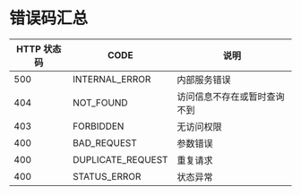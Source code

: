 # 错误码汇总
|HTTP 状态码|CODE|说明|
| ------------ | ------------ | ------------ |
|500|INTERNAL_ERROR|内部服务错误|
|404|NOT_FOUND|访问信息不存在或暂时查询不到|
|403|FORBIDDEN|无访问权限|
|400|BAD_REQUEST|参数错误|
|400|DUPLICATE_REQUEST|重复请求|
|400|STATUS_ERROR|状态异常|

